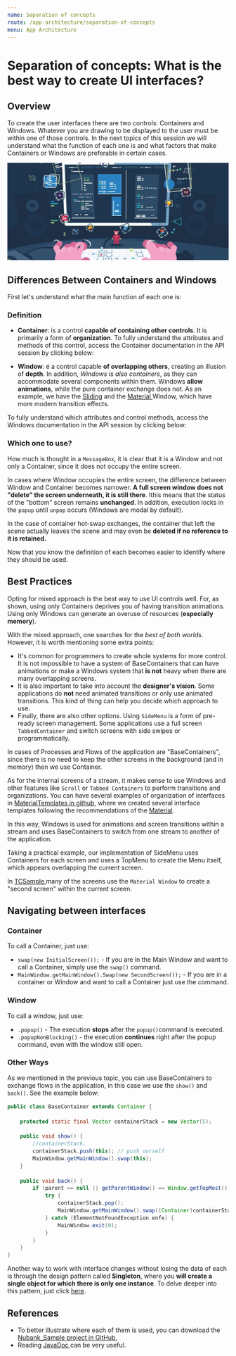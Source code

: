 ```yaml
---
name: Separation of concepts
route: /app-architecture/separation-of-concepts
menu: App Architecture
---
```


# Separation of concepts: What is the best way to create UI interfaces?

## Overview

To create the user interfaces there are two controls: Containers and Windows. Whatever you are drawing to be displayed to the user must be within one of those controls. In the next topics of this session we will understand what the function of each one is and what factors that make Containers or Windows are preferable in certain cases.

![ui](../../.gitbook/assets/ui.jpg)

## Differences Between Containers and Windows

First let's understand what the main function of each one is:

### Definition

- **Container**: is a control **capable of containing other controls**. It is primarily a form of **organization**. To fully understand the attributes and methods of this control, access the Container documentation in the API session by clicking below:

<!-- {% page-ref page="../../apis/control/container.md" %} -->

- **Window**: é a control capable **of overlapping others**, creating an illusion of **depth**. In addition, _Windows is also containers_, as they can accommodate several components within them. Windows **allow animations**, while the pure container exchange does not. As an example, we have the [Sliding](https://totalcross.gitbook.io/playbook/components/sliding-window) and the [Material ](https://totalcross.gitbook.io/playbook/components/material-window)Window, which have more modern transition effects.

To fully understand which attributes and control methods, access the Windows documentation in the API session by clicking below:

<!-- {% page-ref page="../../apis/control/window.md" %} -->

### Which one to use?

How much is thought in a `MessageBox`, it is clear that it is a Window and not only a Container, since it does not occupy the entire screen.

In cases where Window occupies the entire screen, the difference between Window and Container becomes narrower. **A full screen window does not "delete" the screen underneath, it is still there**. Ithis means that the status of the "bottom" screen remains **unchanged**. In addition, execution locks in the `popup` until `unpop` occurs \(Windows are modal by default\).

In the case of container hot-swap exchanges, the container that left the scene actually leaves the scene and may even be **deleted if no reference to it is retained.**

Now that you know the definition of each becomes easier to identify where they should be used.

## Best Practices

Opting for mixed approach is the best way to use UI controls well. For, as shown, using only Containers deprives you of having transition animations. Using only Windows can generate an overuse of resources \(**especially memory**\).

With the mixed approach, one searches for the _best of both worlds_. However, it is worth mentioning some extra points:

- It's common for programmers to create whole systems for more control. It is not impossible to have a system of BaseContainers that can have animations or make a Windows system that **is not** heavy when there are many overlapping screens.
- It is also important to take into account the **designer's vision**. Some applications do **not** need animated transitions or only use animated transitions. This kind of thing can help you decide which approach to use.
- Finally, there are also other options. Using `SideMenu` is a form of pre-ready screen management. Some applications use a full screen `TabbedContainer` and switch screens with side swipes or programmatically.

In cases of Processes and Flows of the application are "BaseContainers", since there is no need to keep the other screens in the background \(and in memory\) then we use Container.

As for the internal screens of a stream, it makes sense to use Windows and other features like `Scroll` or `Tabbed Containers` to perform transitions and organizations. You can have several examples of organization of interfaces in [MaterialTemplates in github,](https://github.com/TotalCross/MaterialTemplates) where we created several interface templates following the recommendations of the [Material](https://material.io/tools/color/).

In this way, Windows is used for animations and screen transitions within a stream and uses BaseContainers to switch from one stream to another of the application.

Taking a practical example, our implementation of SideMenu uses Containers for each screen and uses a TopMenu to create the Menu itself, which appears overlapping the current screen.

In [TCSample](https://github.com/TotalCross/TCSample),many of the screens use the `Material Window` to create a "second screen" within the current screen.

## Navigating between interfaces

### Container

To call a Container, just use:

- `swap(new InitialScreen());` - If you are in the Main Window and want to call a Container, simply use the `swap()` command.
- `MainWindow.getMainWindow().Swap(new SecondScreen());` - If you are in a container or Window and want to call a Container just use the command.

### Window

To call a window, just use:

- `.popup()` - The execution **stops** after the `popup()`command is executed.
- `.popupNonBlocking()` - the execution **continues** right after the popup command, even with the window still open.

### Other Ways

As we mentioned in the previous topic, you can use BaseContainers to exchange flows in the application, in this case we use the `show()` and `back()`. See the example below:

<!-- {% code title="BaseContainer\_Sample" %} -->

```java
public class BaseContainer extends Container {

    protected static final Vector containerStack = new Vector(5);

    public void show() {
    	//containerStack.
        containerStack.push(this); // push ourself
        MainWindow.getMainWindow().swap(this);
    }

    public void back() {
        if (parent == null || getParentWindow() == Window.getTopMost()) {
            try {
                containerStack.pop();
                MainWindow.getMainWindow().swap((Container)containerStack.peek());
            } catch (ElementNotFoundException enfe) {
                MainWindow.exit(0);
            }
        }
    }
}

```

<!-- {% endcode %} -->

Another way to work with interface changes without losing the data of each is through the design pattern called **Singleton**, where you **will create a single object for which there is only one instance**. To delve deeper into this pattern, just click [here](https://www.devmedia.com.br/padrao-de-projeto-singleton-em-java/26392).

## References

- To better illustrate where each of them is used, you can download the [Nubank_Sample project in GitHub.](https://github.com/totalcross/Nubank_Sample)
- Reading [JavaDoc ](https://rs.totalcross.com/doc/)can be very useful.
